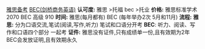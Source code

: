 [雅思备考](https://www.chinaielts.org/guide/ukvi_academic_computer_test_sample_reading.shtml)
[BEC(剑桥商务英语)](https://bec.neea.edu.cn/)
**认可度:**
	雅思 >托福
	bec >托业
**价格:**
	雅思标准学术  2070
	BEC  高级 910
**时间:**
	雅思(每月都有)
	BEC (每年举办2次 5月和11月)
**流程:**
	**雅思:**
		分为口语交流,笔试(阅读,写作,听力) 笔试和口语分开考
	**BEC**:
		听力、阅读、写作和口语四个部分 一起考
**证件:**
	雅思没有证件,只有成绩单一份,且有效期为2年
	BEC会发放证明,且有效期永久




